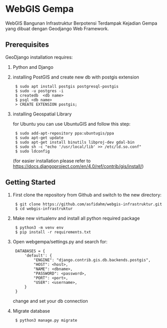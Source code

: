 ﻿# WebGIS Gempa
 
 WebGIS Bangunan Infrastruktur Berpotensi Terdampak Kejadian Gempa yang dibuat dengan Geodjango Web Framework.

## Prerequisites

GeoDjango installation requires:

1. Python and Django

2. installing PostGIS and create new db with postgis extension

        $ sudo apt install postgis postgresql-postgis
        $ sudo -u postgres -i
        $ createdb  <db name>
        $ psql <db name>
        > CREATE EXTENSION postgis;

3. installing Geospatial Library
        
    for Ubuntu you can use UbuntuGIS and follow this step:

        $ sudo add-apt-repository ppa:ubuntugis/ppa
        $ sudo apt-get update
        $ sudo apt-get install binutils libproj-dev gdal-bin
        $ sudo sh -c "echo '/usr/local/lib' >> /etc/ld.so.conf"
        $ sudo ldconfig

    (for easier installation please refer to https://docs.djangoproject.com/en/4.0/ref/contrib/gis/install/)


## Getting Started

1. First clone the repository from Github and switch to the new directory:

        $ git clone https://github.com/asfidahm/webgis-infrastruktur.git
        $ cd webgis-infrastruktur

2. Make new virtualenv and install all python required package

        $ python3 -m venv env
        $ pip install -r requirements.txt

3. Open webgempa/settings.py and search for:
        
        DATABASES = {
            'default': {
                "ENGINE": "django.contrib.gis.db.backends.postgis",
                "HOST": <host>,
                "NAME": <dbname>,
                "PASSWORD": <password>,
                "PORT": <port>,
                "USER": <username>,
            }
        }

    change and set your db connection

4. Migrate database

        $ python3 manage.py migrate



